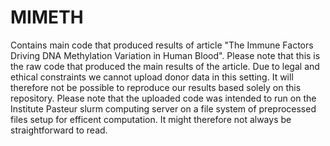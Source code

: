 # MIMETH
Contains main code that produced results of article "The Immune Factors Driving DNA Methylation Variation in Human Blood". Please note that this is the raw code that produced the main results of the article. Due to legal and ethical constraints we cannot upload donor data in this setting. It will therefore not be possible to reproduce our results based solely on this repository. Please note that the uploaded code was intended to run on the Institute Pasteur slurm computing server on a file system of preprocessed files setup for efficent computation. It might therefore not always be straightforward to read. 
